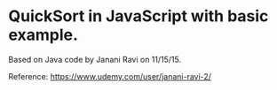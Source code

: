 # QuickSort in JavaScript with basic example.

Based on Java code by Janani Ravi on 11/15/15.

Reference: https://www.udemy.com/user/janani-ravi-2/
